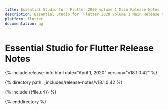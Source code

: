 ```yaml
---
title: Essential Studio for  Flutter 2020 volume 1 Main Release Notes  
description: Essential Studio for  Flutter 2020 volume 1 Main Release Notes  
platform: flutter
documentation: ug
---
```


# Essential Studio for  Flutter Release Notes  

{% include release-info.html date="April 1, 2020"  version="v18.1.0.42" %} 


{% directory path: _includes/release-notes/v18.1.0.42 %}

{% include {{file.url}} %}

{% enddirectory %}